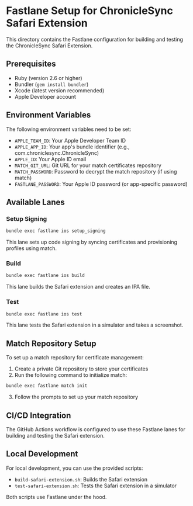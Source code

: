 # Fastlane Setup for ChronicleSync Safari Extension

This directory contains the Fastlane configuration for building and testing the ChronicleSync Safari Extension.

## Prerequisites

- Ruby (version 2.6 or higher)
- Bundler (`gem install bundler`)
- Xcode (latest version recommended)
- Apple Developer account

## Environment Variables

The following environment variables need to be set:

- `APPLE_TEAM_ID`: Your Apple Developer Team ID
- `APPLE_APP_ID`: Your app's bundle identifier (e.g., com.chroniclesync.ChronicleSync)
- `APPLE_ID`: Your Apple ID email
- `MATCH_GIT_URL`: Git URL for your match certificates repository
- `MATCH_PASSWORD`: Password to decrypt the match repository (if using match)
- `FASTLANE_PASSWORD`: Your Apple ID password (or app-specific password)

## Available Lanes

### Setup Signing

```bash
bundle exec fastlane ios setup_signing
```

This lane sets up code signing by syncing certificates and provisioning profiles using match.

### Build

```bash
bundle exec fastlane ios build
```

This lane builds the Safari extension and creates an IPA file.

### Test

```bash
bundle exec fastlane ios test
```

This lane tests the Safari extension in a simulator and takes a screenshot.

## Match Repository Setup

To set up a match repository for certificate management:

1. Create a private Git repository to store your certificates
2. Run the following command to initialize match:

```bash
bundle exec fastlane match init
```

3. Follow the prompts to set up your match repository

## CI/CD Integration

The GitHub Actions workflow is configured to use these Fastlane lanes for building and testing the Safari extension.

## Local Development

For local development, you can use the provided scripts:

- `build-safari-extension.sh`: Builds the Safari extension
- `test-safari-extension.sh`: Tests the Safari extension in a simulator

Both scripts use Fastlane under the hood.